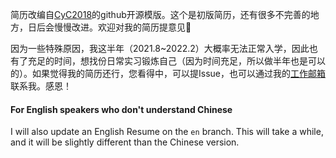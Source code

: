 简历改编自[CyC2018](https://github.com/CyC2018/Markdown-Resume)的github开源模版。这个是初版简历，还有很多不完善的地方，日后会慢慢改进。欢迎对我的简历提意见🎉

因为一些特殊原因，我这半年（2021.8~2022.2）大概率无法正常入学，因此也有了充足的时间，想找份日常实习锻炼自己（因为时间充足，所以做半年也是可以的）。如果觉得我的简历还行，您看得中，可以提Issue，也可以通过我的[工作邮箱](mailto:natsunoyoru97@outlook.com)联系我。感恩！



#### For English speakers who don't understand Chinese

I will also update an English Resume on the ``en`` branch. This will take a while, and it will be slightly different than the Chinese version.

